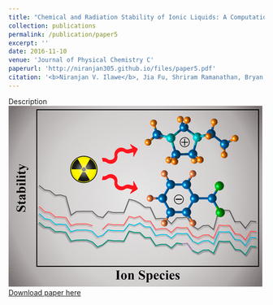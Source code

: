 ```yaml
---
title: "Chemical and Radiation Stability of Ionic Liquids: A Computational Screening Study"
collection: publications
permalink: /publication/paper5
excerpt: ''
date: 2016-11-10
venue: 'Journal of Physical Chemistry C'
paperurl: 'http://niranjan305.github.io/files/paper5.pdf'
citation: '<b>Niranjan V. Ilawe</b>, Jia Fu, Shriram Ramanathan, Bryan M. Wong, and Jianzhong Wu (2016). &quot;Chemical and Radiation Stability of Ionic Liquids: A Computational Screening Study.&quot; <i>Journal of Physical Chemistry C</i>. 120, 27757.'
---
```

Description
<br/><img src='/images/paper5.gif'><br/>
[Download paper here](http://niranjan305.github.io/files/paper5.pdf)
